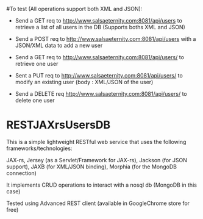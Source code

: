 #To test (All operations support both XML and JSON):
 - Send a GET req to http://www.salsaeternity.com:8081/api/users to retrieve a list of all users in the DB (Supports boths XML and JSON)

 - Send a POST req to http://www.salsaeternity.com:8081/api/users with a JSON/XML data to add a new user
 
 - Send a GET req to http://www.salsaeternity.com:8081/api/users/<emailAddress> to retrieve one user
 
 - Sent a PUT req to http://www.salsaeternity.com:8081/api/users/<emailAddress> to modify an existing user (body : XML/JSON of the user)
 
 - Send a DELETE req  http://www.salsaeternity.com:8081/api/users/<emailAddress> to delete one user


# RESTJAXrsUsersDB
This is a simple lightweight RESTful web service that uses the following frameworks/technologies:

JAX-rs, 
Jersey (as a Servlet/Framework for JAX-rs),
Jackson (for JSON support),
JAXB (for XML/JSON binding),
Morphia (for the MongoDB connection)

It implements CRUD operations to interact with a nosql db (MongoDB in this case)


Tested using Advanced REST client (available in GoogleChrome store for free)


